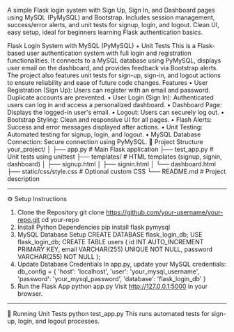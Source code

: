 A simple Flask login system with Sign Up, Sign In, and Dashboard pages using MySQL (PyMySQL) and Bootstrap. Includes session management, success/error alerts, and unit tests for signup, login, and logout. Clean UI, easy setup, ideal for beginners learning Flask authentication basics.


Flask Login System with MySQL (PyMySQL) + Unit Tests
This is a Flask-based user authentication system with full login and registration functionalities. It connects to a MySQL database using PyMySQL, displays user email on the dashboard, and provides feedback via Bootstrap alerts. The project also features unit tests for sign-up, sign-in, and logout actions to ensure reliability and ease of future code changes.
Features
•	User Registration (Sign Up): Users can register with an email and password. Duplicate accounts are prevented.
•	User Login (Sign In): Authenticated users can log in and access a personalized dashboard.
•	Dashboard Page: Displays the logged-in user's email.
•	Logout: Users can securely log out.
•	Bootstrap Styling: Clean and responsive UI for all pages.
•	Flash Alerts: Success and error messages displayed after actions.
•	Unit Testing: Automated testing for signup, login, and logout.
•	MySQL Database Connection: Secure connection using PyMySQL.
📂 Project Structure
your_project/
│
├── app.py                 # Main Flask application
├── test_app.py            # Unit tests using unittest
├── templates/             # HTML templates (signup, signin, dashboard)
│   ├── signup.html
│   ├── signin.html
│   └── dashboard.html
├── static/css/style.css   # Optional custom CSS
└── README.md              # Project description
________________________________________
⚙️ Setup Instructions
1. Clone the Repository
git clone https://github.com/your-username/your-repo.git
cd your-repo
2. Install Python Dependencies
pip install flask pymysql
3. MySQL Database Setup
CREATE DATABASE flask_login_db;
USE flask_login_db;
CREATE TABLE users (
    id INT AUTO_INCREMENT PRIMARY KEY,
    email VARCHAR(255) UNIQUE NOT NULL,
    password VARCHAR(255) NOT NULL
);
4. Update Database Credentials
In app.py, update your MySQL credentials:
db_config = {
    'host': 'localhost',
    'user': 'your_mysql_username',
    'password': 'your_mysql_password',
    'database': 'flask_login_db'
}
5. Run the Flask App
python app.py
Visit http://127.0.0.1:5000 in your browser.
________________________________________
🧪 Running Unit Tests
python test_app.py
This runs automated tests for sign-up, login, and logout processes.

